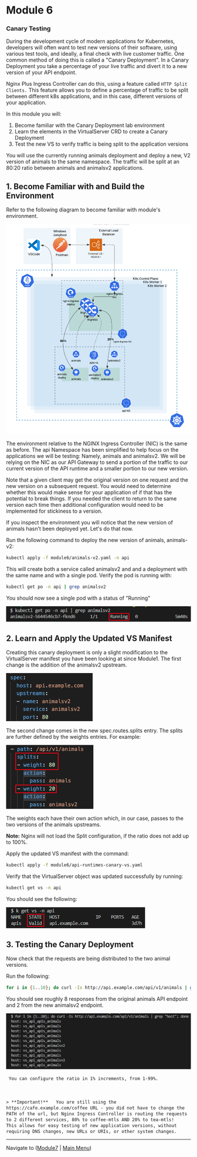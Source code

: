 # Module 6

### Canary Testing


During the development cycle of modern applications for Kubernetes, developers will often want to test new versions of their software, using various test tools, and ideally, a final check with live customer traffic.  One common method of doing this is called a "Canary Deployment".  In a Canary Deployment you take a percentage of your live traffic and divert it to a new version of your API endpoint.  

Nginx Plus Ingress Controller can do this, using a feature called `HTTP Split Clients.`  This feature allows you to define a percentage of traffic to be split between different k8s applications, and in this case, different versions of your application.

In this module you will:

1. Become familiar with the Canary Deployment lab environment
2. Learn the elements in the VirtualServer CRD to create a Canary Deployment
3. Test the new VS to verify traffic is being split to the application versions

You will use the currently running animals deployment and deploy a new, V2 version of animals to the same namespace.  The traffic will be split at an 80:20 ratio between animals and animalsv2 applications.  

## 1. Become Familiar with and Build the Environment

Refer to the following diagram to become familiar with module's environment.

![Canary](media/Agility-UDF-Canary.png)

The environment relative to the NGINX Ingress Controller (NIC) is the same as before.  The api Namespace has been simplified to help focus on the applications we will be testing:  Namely, animals and animalsv2.  We will be relying on the NIC as our API Gateway to send a portion of the traffic to our current version of the API runtime and a smaller portion to our new version.  

Note that a given client may get the original version on one request and the new version on a subsequent request.  You would need to determine whether this would make sense for your application of if that has the potential to break things.  If you needed the client to return to the same version each time then additional configuration would need to be implemented for stickiness to a version.  

If you inspect the environment you will notice that the new version of animals hasn't been deployed yet.  Let's do that now.

Run the following command to deploy the new version of animals, animals-v2:

```bash
kubectl apply -f module6/animals-v2.yaml -n api
````

This will create both a service called animalsv2 and and a deployment with the same name and with a single pod.  Verify the pod is running with:

```bash
kubectl get po -n api | grep animalsv2
```

You should now see a single pod with a status of "Running"

![Running Animals](media/running-animals.png)

## 2. Learn and Apply the Updated VS Manifest

Creating this canary deployment is only a slight modification to the VirtualServer manifest you have been looking at since Module1.  The first change is the addition of the animalsv2 upstream.  

![AnimalsV2 Upstream](media/animalsv2-upstream.png)

The second change comes in the new spec.routes.splits entry.  The splits are further defined by the weights entries.  For example:

![Splits](media/canary-splits.png)

The weights each have their own action which, in our case, passes to the two versions of the animals upstreams.  

**Note:** Nginx will not load the Split configuration, if the ratio does not add up to 100%.

Apply the updated VS manifest with the command:

```bash
kubectl apply -f module6/api-runtimes-canary-vs.yaml
```

Verify that the VirtualServer object was updated successfully by running:

```bash
kubectl get vs -n api
```

You should see the following:

![VS Success](media/Valid-vs.png)


## 3. Testing the Canary Deployment

Now check that the requests are being distributed to the two animal versions.

Run the following:

```bash
for i in {1..10}; do curl -Is http://api.example.com/api/v1/animals | grep -i "host"; done
```

You should see roughly 8 responses from the original animals API endpoint and 2 from the new animalsv2 endpoint.

![Canary Responses](media/split-responses.png)

     You can configure the ratio in 1% increments, from 1-99%.  



    > **Important!**   You are still using the https://cafe.example.com/coffee URL - you did not have to change the PATH of the url, but Nginx Ingress Controller is routing the requests to 2 different services, 80% to coffee-mtls AND 20% to tea-mtls!   This allows for easy testing of new application versions, without requiring DNS changes, new URLs or URIs, or other system changes.


-------------

Navigate to ([Module7](../module7/readme.md) | [Main Menu](../README.md))
